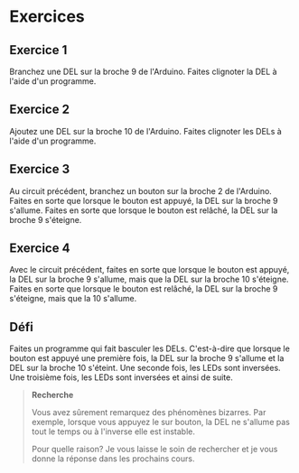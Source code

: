 # Exercices
## Exercice 1
Branchez une DEL sur la broche 9 de l'Arduino. Faites clignoter la DEL à l'aide d'un programme.

## Exercice 2
Ajoutez une DEL sur la broche 10 de l'Arduino. Faites clignoter les DELs à l'aide d'un programme.

## Exercice 3
Au circuit précédent, branchez un bouton sur la broche 2 de l'Arduino. Faites en sorte que lorsque le bouton est appuyé, la DEL sur la broche 9 s'allume. Faites en sorte que lorsque le bouton est relâché, la DEL sur la broche 9 s'éteigne.

## Exercice 4
Avec le circuit précédent, faites en sorte que lorsque le bouton est appuyé, la DEL sur la broche 9 s'allume, mais que la DEL sur la broche 10 s'éteigne. Faites en sorte que lorsque le bouton est relâché, la DEL sur la broche 9 s'éteigne, mais que la 10 s'allume.

## Défi
Faites un programme qui fait basculer les DELs. C'est-à-dire que lorsque le bouton est appuyé une première fois, la DEL sur la broche 9 s'allume et la DEL sur la broche 10 s'éteint. Une seconde fois, les LEDs sont inversées. Une troisième fois, les LEDs sont inversées et ainsi de suite.

> **Recherche**
> 
> Vous avez sûrement remarquez des phénomènes bizarres. Par exemple, lorsque vous appuyez le sur bouton, la DEL ne s'allume pas tout le temps ou à l'inverse elle est instable.
> 
> Pour quelle raison?
> Je vous laisse le soin de rechercher et je vous donne la réponse dans les prochains cours.